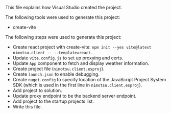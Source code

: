 This file explains how Visual Studio created the project.

The following tools were used to generate this project:
- create-vite

The following steps were used to generate this project:
- Create react project with create-vite: `npm init --yes vite@latest nimotsu.client -- --template=react`.
- Update `vite.config.js` to set up proxying and certs.
- Update `App` component to fetch and display weather information.
- Create project file (`nimotsu.client.esproj`).
- Create `launch.json` to enable debugging.
- Create `nuget.config` to specify location of the JavaScript Project System SDK (which is used in the first line in `nimotsu.client.esproj`).
- Add project to solution.
- Update proxy endpoint to be the backend server endpoint.
- Add project to the startup projects list.
- Write this file.

